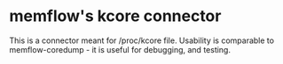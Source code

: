 # memflow's kcore connector

This is a connector meant for /proc/kcore file. Usability is comparable to memflow-coredump - it is useful for debugging, and testing.
